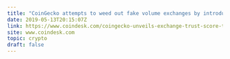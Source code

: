 ```yaml
---
title: "CoinGecko attempts to weed out fake volume exchanges by introducing 'Trust Score' for trading pairs and no longer ranks exchanges by Reported Trading Volume."
date: 2019-05-13T20:15:07Z
link: https://www.coindesk.com/coingecko-unveils-exchange-trust-score-to-fight-fake-volume-data?utm_medium=RSS&utm_source=hune
site: www.coindesk.com
topic: crypto
draft: false
---
```

